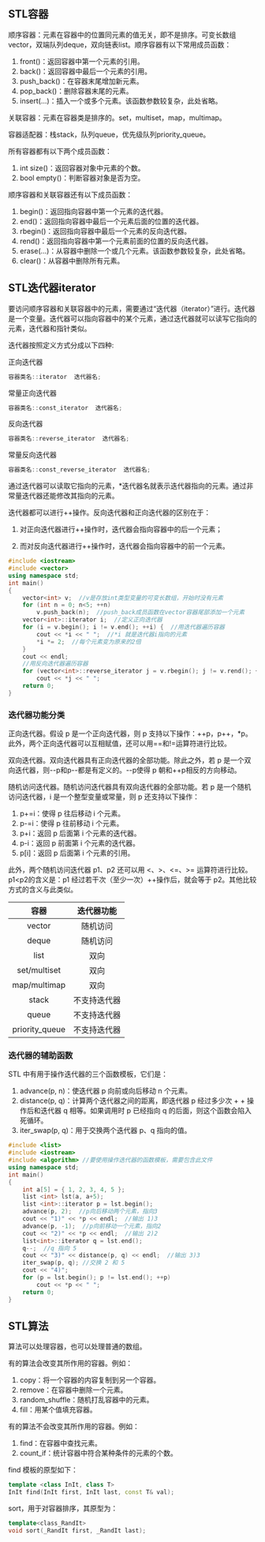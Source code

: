 ## STL容器
顺序容器：元素在容器中的位置同元素的值无关，即不是排序。可变长数组vector，双端队列deque，双向链表list。顺序容器有以下常用成员函数：

1. front()：返回容器中第一个元素的引用。
2. back()：返回容器中最后一个元素的引用。
3. push_back()：在容器末尾增加新元素。
4. pop_back()：删除容器末尾的元素。
5. insert(...)：插入一个或多个元素。该函数参数较复杂，此处省略。

关联容器：元素在容器类是排序的。set，multiset，map，multimap。

容器适配器：栈stack，队列queue，优先级队列priority_queue。

所有容器都有以下两个成员函数：

1. int size()：返回容器对象中元素的个数。
2. bool empty()：判断容器对象是否为空。

顺序容器和关联容器还有以下成员函数：

1. begin()：返回指向容器中第一个元素的迭代器。
2. end()：返回指向容器中最后一个元素后面的位置的迭代器。
3. rbegin()：返回指向容器中最后一个元素的反向迭代器。
4. rend()：返回指向容器中第一个元素前面的位置的反向迭代器。
5. erase(...)：从容器中删除一个或几个元素。该函数参数较复杂，此处省略。
6. clear()：从容器中删除所有元素。

## STL迭代器iterator
要访问顺序容器和关联容器中的元素，需要通过“迭代器（iterator）”进行。迭代器是一个变量。迭代器可以指向容器中的某个元素，通过迭代器就可以读写它指向的元素，迭代器和指针类似。

迭代器按照定义方式分成以下四种:

正向迭代器
```c++
容器类名::iterator  迭代器名;
```
常量正向迭代器
```c++
容器类名::const_iterator  迭代器名;
```
反向迭代器
```c++
容器类名::reverse_iterator  迭代器名;
```
常量反向迭代器
```c++
容器类名::const_reverse_iterator  迭代器名;
```

通过迭代器可以读取它指向的元素，*迭代器名就表示迭代器指向的元素。通过非常量迭代器还能修改其指向的元素。

迭代器都可以进行++操作。反向迭代器和正向迭代器的区别在于：
1. 对正向迭代器进行++操作时，迭代器会指向容器中的后一个元素；

2. 而对反向迭代器进行++操作时，迭代器会指向容器中的前一个元素。

```c++
#include <iostream>
#include <vector>
using namespace std;
int main()
{
    vector<int> v;  //v是存放int类型变量的可变长数组，开始时没有元素
    for (int n = 0; n<5; ++n)
        v.push_back(n);  //push_back成员函数在vector容器尾部添加一个元素
    vector<int>::iterator i;  //定义正向迭代器
    for (i = v.begin(); i != v.end(); ++i) {  //用迭代器遍历容器
        cout << *i << " ";  //*i 就是迭代器i指向的元素
        *i *= 2;  //每个元素变为原来的2倍
    }
    cout << endl;
    //用反向迭代器遍历容器
    for (vector<int>::reverse_iterator j = v.rbegin(); j != v.rend(); ++j)
        cout << *j << " ";
    return 0;
}
```
### 迭代器功能分类

正向迭代器。假设 p 是一个正向迭代器，则 p 支持以下操作：++p，p++，*p。此外，两个正向迭代器可以互相赋值，还可以用==和!=运算符进行比较。

双向迭代器。双向迭代器具有正向迭代器的全部功能。除此之外，若 p 是一个双向迭代器，则--p和p--都是有定义的。--p使得 p 朝和++p相反的方向移动。

随机访问迭代器。随机访问迭代器具有双向迭代器的全部功能。若 p 是一个随机访问迭代器，i 是一个整型变量或常量，则 p 还支持以下操作：

1. p+=i：使得 p 往后移动 i 个元素。
2. p-=i：使得 p 往前移动 i 个元素。
3. p+i：返回 p 后面第 i 个元素的迭代器。
4. p-i：返回 p 前面第 i 个元素的迭代器。
5. p[i]：返回 p 后面第 i 个元素的引用。

此外，两个随机访问迭代器 p1、p2 还可以用 <、>、<=、>= 运算符进行比较。p1<p2的含义是：p1 经过若干次（至少一次）++操作后，就会等于 p2。其他比较方式的含义与此类似。

|容器|迭代器功能|
|:-:|:-:|
|vector|随机访问|
|deque|随机访问|
|list|双向|
|set/multiset|双向|
|map/multimap|双向|
|stack|不支持迭代器|
|queue|不支持迭代器|
|priority_queue|不支持迭代器|

### 迭代器的辅助函数
STL 中有用于操作迭代器的三个函数模板，它们是：

1. advance(p, n)：使迭代器 p 向前或向后移动 n 个元素。
2. distance(p, q)：计算两个迭代器之间的距离，即迭代器 p 经过多少次 + + 操作后和迭代器 q 相等。如果调用时 p 已经指向 q 的后面，则这个函数会陷入死循环。
3. iter_swap(p, q)：用于交换两个迭代器 p、q 指向的值。

```c++
#include <list>
#include <iostream>
#include <algorithm> //要使用操作迭代器的函数模板，需要包含此文件
using namespace std;
int main()
{
    int a[5] = { 1, 2, 3, 4, 5 };
    list <int> lst(a, a+5);
    list <int>::iterator p = lst.begin();
    advance(p, 2);  //p向后移动两个元素，指向3
    cout << "1)" << *p << endl;  //输出 1)3
    advance(p, -1);  //p向前移动一个元素，指向2
    cout << "2)" << *p << endl;  //输出 2)2
    list<int>::iterator q = lst.end();
    q--;  //q 指向 5
    cout << "3)" << distance(p, q) << endl;  //输出 3)3
    iter_swap(p, q); //交换 2 和 5
    cout << "4)";
    for (p = lst.begin(); p != lst.end(); ++p)
        cout << *p << " ";
    return 0;
}
```

## STL算法
算法可以处理容器，也可以处理普通的数组。

有的算法会改变其所作用的容器。例如：
1. copy：将一个容器的内容复制到另一个容器。
2. remove：在容器中删除一个元素。
3. random_shuffle：随机打乱容器中的元素。
4. fill：用某个值填充容器。

有的算法不会改变其所作用的容器。例如：
1. find：在容器中查找元素。
2. count_if：统计容器中符合某种条件的元素的个数。

find 模板的原型如下：
```c++
template <class InIt, class T>
InIt find(InIt first, InIt last, const T& val);
```

sort，用于对容器排序，其原型为：
```c++
template<class_RandIt>
void sort(_RandIt first, _RandIt last);
```